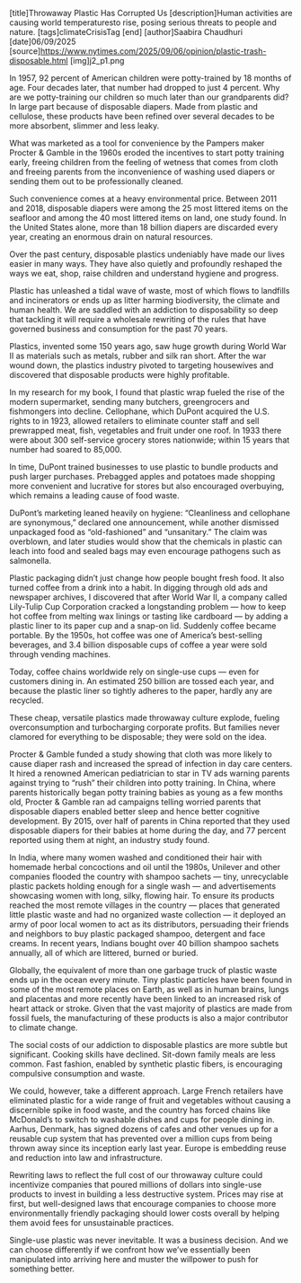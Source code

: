 [title]Throwaway Plastic Has Corrupted Us
[description]Human activities are causing world temperaturesto rise, posing serious threats to people and nature.
[tags]climateCrisisTag
[end]
[author]Saabira Chaudhuri
[date]06/09/2025
[source]https://www.nytimes.com/2025/09/06/opinion/plastic-trash-disposable.html
[img]j2_p1.png

In 1957, 92 percent of American children were potty-trained by 18 months of age. Four decades later, that number had dropped to just 4 percent. Why are we potty-training our children so much later than our grandparents did? In large part because of disposable diapers. Made from plastic and cellulose, these products have been refined over several decades to be more absorbent, slimmer and less leaky.

What was marketed as a tool for convenience by the Pampers maker Procter & Gamble in the 1960s eroded the incentives to start potty training early, freeing children from the feeling of wetness that comes from cloth and freeing parents from the inconvenience of washing used diapers or sending them out to be professionally cleaned.

Such convenience comes at a heavy environmental price. Between 2011 and 2018, disposable diapers were among the 25 most littered items on the seafloor and among the 40 most littered items on land, one study found. In the United States alone, more than 18 billion diapers are discarded every year, creating an enormous drain on natural resources.

Over the past century, disposable plastics undeniably have made our lives easier in many ways. They have also quietly and profoundly reshaped the ways we eat, shop, raise children and understand hygiene and progress.

Plastic has unleashed a tidal wave of waste, most of which flows to landfills and incinerators or ends up as litter harming biodiversity, the climate and human health. We are saddled with an addiction to disposability so deep that tackling it will require a wholesale rewriting of the rules that have governed business and consumption for the past 70 years.

Plastics, invented some 150 years ago, saw huge growth during World War II as materials such as metals, rubber and silk ran short. After the war wound down, the plastics industry pivoted to targeting housewives and discovered that disposable products were highly profitable.

In my research for my book, I found that plastic wrap fueled the rise of the modern supermarket, sending many butchers, greengrocers and fishmongers into decline. Cellophane, which DuPont acquired the U.S. rights to in 1923, allowed retailers to eliminate counter staff and sell prewrapped meat, fish, vegetables and fruit under one roof. In 1933 there were about 300 self-service grocery stores nationwide; within 15 years that number had soared to 85,000.

In time, DuPont trained businesses to use plastic to bundle products and push larger purchases. Prebagged apples and potatoes made shopping more convenient and lucrative for stores but also encouraged overbuying, which remains a leading cause of food waste.

DuPont’s marketing leaned heavily on hygiene: “Cleanliness and cellophane are synonymous,” declared one announcement, while another dismissed unpackaged food as “old-fashioned” and “unsanitary.” The claim was overblown, and later studies would show that the chemicals in plastic can leach into food and sealed bags may even encourage pathogens such as salmonella.

Plastic packaging didn’t just change how people bought fresh food. It also turned coffee from a drink into a habit. In digging through old ads and newspaper archives, I discovered that after World War II, a company called Lily-Tulip Cup Corporation cracked a longstanding problem — how to keep hot coffee from melting wax linings or tasting like cardboard — by adding a plastic liner to its paper cup and a snap-on lid. Suddenly coffee became portable. By the 1950s, hot coffee was one of America’s best-selling beverages, and 3.4 billion disposable cups of coffee a year were sold through vending machines.

Today, coffee chains worldwide rely on single-use cups — even for customers dining in. An estimated 250 billion are tossed each year, and because the plastic liner so tightly adheres to the paper, hardly any are recycled.

These cheap, versatile plastics made throwaway culture explode, fueling overconsumption and turbocharging corporate profits. But families never clamored for everything to be disposable; they were sold on the idea.

Procter & Gamble funded a study showing that cloth was more likely to cause diaper rash and increased the spread of infection in day care centers. It hired a renowned American pediatrician to star in TV ads warning parents against trying to “rush” their children into potty training. In China, where parents historically began potty training babies as young as a few months old, Procter & Gamble ran ad campaigns telling worried parents that disposable diapers enabled better sleep and hence better cognitive development. By 2015, over half of parents in China reported that they used disposable diapers for their babies at home during the day, and 77 percent reported using them at night, an industry study found.

In India, where many women washed and conditioned their hair with homemade herbal concoctions and oil until the 1980s, Unilever and other companies flooded the country with shampoo sachets — tiny, unrecyclable plastic packets holding enough for a single wash — and advertisements showcasing women with long, silky, flowing hair. To ensure its products reached the most remote villages in the country — places that generated little plastic waste and had no organized waste collection — it deployed an army of poor local women to act as its distributors, persuading their friends and neighbors to buy plastic packaged shampoo, detergent and face creams. In recent years, Indians bought over 40 billion shampoo sachets annually, all of which are littered, burned or buried.

Globally, the equivalent of more than one garbage truck of plastic waste ends up in the ocean every minute. Tiny plastic particles have been found in some of the most remote places on Earth, as well as in human brains, lungs and placentas and more recently have been linked to an increased risk of heart attack or stroke. Given that the vast majority of plastics are made from fossil fuels, the manufacturing of these products is also a major contributor to climate change.

The social costs of our addiction to disposable plastics are more subtle but significant. Cooking skills have declined. Sit-down family meals are less common. Fast fashion, enabled by synthetic plastic fibers, is encouraging compulsive consumption and waste.

We could, however, take a different approach. Large French retailers have eliminated plastic for a wide range of fruit and vegetables without causing a discernible spike in food waste, and the country has forced chains like McDonald’s to switch to washable dishes and cups for people dining in. Aarhus, Denmark, has signed dozens of cafes and other venues up for a reusable cup system that has prevented over a million cups from being thrown away since its inception early last year. Europe is embedding reuse and reduction into law and infrastructure.

Rewriting laws to reflect the full cost of our throwaway culture could incentivize companies that poured millions of dollars into single-use products to invest in building a less destructive system. Prices may rise at first, but well-designed laws that encourage companies to choose more environmentally friendly packaging should lower costs overall by helping them avoid fees for unsustainable practices.

Single-use plastic was never inevitable. It was a business decision. And we can choose differently if we confront how we’ve essentially been manipulated into arriving here and muster the willpower to push for something better.
